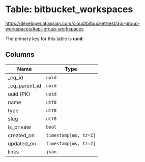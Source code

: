 # Table: bitbucket_workspaces

https://developer.atlassian.com/cloud/bitbucket/rest/api-group-workspaces/#api-group-workspaces

The primary key for this table is **uuid**.

## Columns

| Name          | Type          |
| ------------- | ------------- |
|_cq_id|`uuid`|
|_cq_parent_id|`uuid`|
|uuid (PK)|`uuid`|
|name|`utf8`|
|type|`utf8`|
|slug|`utf8`|
|is_private|`bool`|
|created_on|`timestamp[ms, tz=Z]`|
|updated_on|`timestamp[ms, tz=Z]`|
|links|`json`|